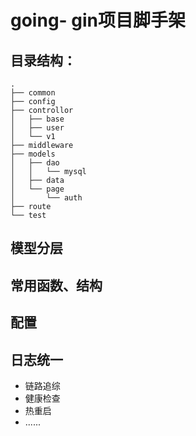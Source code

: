 # going- gin项目脚手架

## 目录结构：
```
.
├── common  
├── config
├── controllor
│   ├── base
│   ├── user
│   └── v1
├── middleware
├── models
│   ├── dao
│   │   └── mysql
│   ├── data
│   └── page
│       └── auth
├── route
└── test

```

## 模型分层
## 常用函数、结构
## 配置
## 日志统一
- 链路追综
- 健康检查
- 热重启
- ......